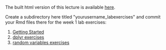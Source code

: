The built html version of this lecture is available [here](http://rpubs.com/lwaldron/TrentoSession1Lecture).


Create a subdirectory here titled "yourusername_labexercises" and commit your Rmd files there for the week 1 lab exercises:

1. [Getting Started](http://genomicsclass.github.io/book/pages/getting_started_exercises.html)
2. [dplyr exercises](http://genomicsclass.github.io/book/pages/dplyr_intro_exercises.html)
3. [random variables exercises](http://genomicsclass.github.io/book/pages/random_variables_exercises.html)